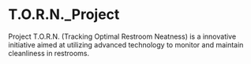 # T.O.R.N._Project
Project T.O.R.N. (Tracking Optimal Restroom Neatness) is a innovative initiative aimed at utilizing advanced technology to monitor and maintain cleanliness in restrooms.
